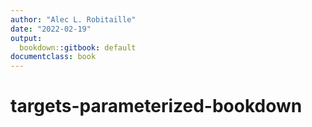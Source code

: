 ```yaml
---
author: "Alec L. Robitaille"
date: "2022-02-19"
output:
  bookdown::gitbook: default
documentclass: book
---
```


# targets-parameterized-bookdown
